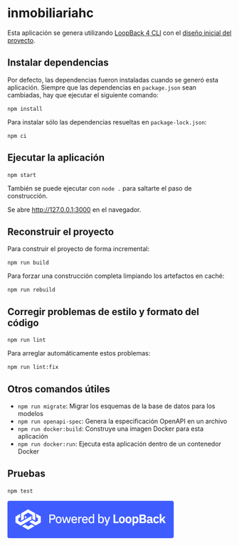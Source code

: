 # inmobiliariahc

Esta aplicación se genera utilizando [LoopBack 4 CLI](https://loopback.io/doc/en/lb4/Command-line-interface.html) con el
[diseño inicial del proyecto](https://loopback.io/doc/en/lb4/Loopback-application-layout.html).

## Instalar dependencias

Por defecto, las dependencias fueron instaladas cuando se generó esta aplicación.
Siempre que las dependencias en `package.json` sean cambiadas, hay que ejecutar el siguiente comando:

```
npm install
```

Para instalar sólo las dependencias resueltas en `package-lock.json`:

```
npm ci
```

## Ejecutar la aplicación

```
npm start
```

También se puede ejecutar con ``node .`` para saltarte el paso de construcción.

Se abre http://127.0.0.1:3000 en el navegador.

## Reconstruir el proyecto

Para construir el proyecto de forma incremental:

```
npm run build
```

Para forzar una construcción completa limpiando los artefactos en caché:

```
npm run rebuild
```

## Corregir problemas de estilo y formato del código

```
npm run lint
```

Para arreglar automáticamente estos problemas:

```
npm run lint:fix
```

## Otros comandos útiles

- `npm run migrate`: Migrar los esquemas de la base de datos para los modelos
- `npm run openapi-spec`: Genera la especificación OpenAPI en un archivo
- `npm run docker:build`: Construye una imagen Docker para esta aplicación
- `npm run docker:run`: Ejecuta esta aplicación dentro de un contenedor Docker

## Pruebas

```sh
npm test
```

[![LoopBack](https://github.com/loopbackio/loopback-next/raw/master/docs/site/imgs/branding/Powered-by-LoopBack-Badge-(blue)-@2x.png)](http://loopback.io/)